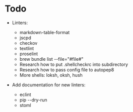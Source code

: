 # Todo

- Linters:
  - markdown-table-format
  - jscpd
  - checkov
  - textlint
  - proselint
  - brew bundle list --file="#file#"
  - Research how to put .shellcheckrc into subdirectory
  - Research how to pass config file to autopep8
  - More shells: loksh, oksh, hush

- Add documentation for new linters:
  - eclint
  - pip --dry-run
  - stoml
